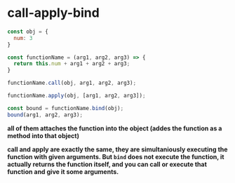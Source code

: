 # call-apply-bind

```js
const obj = {
  num: 3
}

const functionName = (arg1, arg2, arg3) => {
  return this.num + arg1 + arg2 + arg3;
}

functionName.call(obj, arg1, arg2, arg3);

functionName.apply(obj, [arg1, arg2, arg3]);

const bound = functionName.bind(obj);
bound(arg1, arg2, arg3);
```

**all of them attaches the function into the object (addes the function as a method into that object)**

**call and apply are exactly the same, they are simultaniously executing the function with given arguments. But `bind` does not execute the function, it actually returns the function itself, and you can call or execute that function and give it some arguments.**
